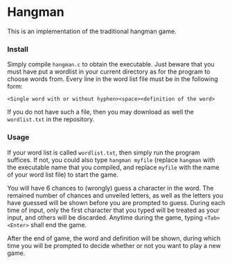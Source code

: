 # Hangman #
This is an implementation of the traditional hangman game.
### Install ###
Simply compile ```hangman.c``` to obtain the executable. Just beware that you must have put a wordlist in your current directory as for the program to choose words from. Every line in the word list file must be in the following form:

```<Single word with or without hyphen><space><definition of the word>```

If you do not have such a file, then you may download as well the ```wordlist.txt``` in the repository.

### Usage ###
If your word list is called ```wordlist.txt```, then simply run the program suffices. If not, you could also type ```hangman myfile``` (replace ```hangman``` with the executable name that you compiled, and replace ```myfile``` with the name of your word list file) to start the game.

You will have 6 chances to (wrongly) guess a character in the word. The remained number of chances and unveiled letters, as well as the letters you have guessed will be shown before you are prompted to guess. During each time of input, only the first character that you typed will be treated as your input, and others will be discarded. Anytime during the game, typing ```<Tab><Enter>``` shall end the game.

After the end of game, the word and definition will be shown, during which time you will be prompted to decide whether or not you want to play a new game.
